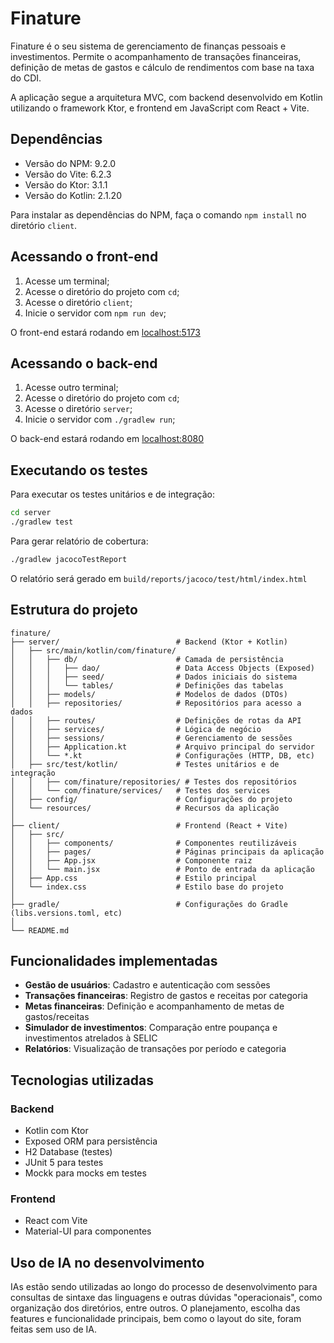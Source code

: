 # Finature
Finature é o seu sistema de gerenciamento de finanças pessoais e investimentos. Permite o acompanhamento de transações financeiras, definição de metas de gastos e cálculo de rendimentos com base na taxa do CDI.

A aplicação segue a arquitetura MVC, com backend desenvolvido em Kotlin utilizando o framework Ktor, e frontend em JavaScript com React + Vite.

## Dependências

- Versão do NPM: 9.2.0
- Versão do Vite: 6.2.3
- Versão do Ktor: 3.1.1
- Versão do Kotlin: 2.1.20

Para instalar as dependências do NPM, faça o comando `npm install` no diretório `client`.
## Acessando o front-end

1. Acesse um terminal;
2. Acesse o diretório do projeto com `cd`;
3. Acesse o diretório `client`;
4. Inicie o servidor com `npm run dev`;

O front-end estará rodando em [localhost:5173](http://localhost:5173)

## Acessando o back-end

1. Acesse outro terminal;
2. Acesse o diretório do projeto com `cd`;
3. Acesse o diretório `server`;
4. Inicie o servidor com `./gradlew run`;

O back-end estará rodando em [localhost:8080](http://localhost:8080)

## Executando os testes

Para executar os testes unitários e de integração:

```bash
cd server
./gradlew test
```

Para gerar relatório de cobertura:

```bash
./gradlew jacocoTestReport
```

O relatório será gerado em `build/reports/jacoco/test/html/index.html`

## Estrutura do projeto

```text
finature/
├── server/                          # Backend (Ktor + Kotlin)
│   ├── src/main/kotlin/com/finature/
│   │   ├── db/                      # Camada de persistência
│   │   │   ├── dao/                 # Data Access Objects (Exposed)
│   │   │   ├── seed/                # Dados iniciais do sistema
│   │   │   └── tables/              # Definições das tabelas
│   │   ├── models/                  # Modelos de dados (DTOs)
│   │   ├── repositories/            # Repositórios para acesso a dados
│   │   ├── routes/                  # Definições de rotas da API
│   │   ├── services/                # Lógica de negócio
│   │   ├── sessions/                # Gerenciamento de sessões
│   │   ├── Application.kt           # Arquivo principal do servidor
│   │   └── *.kt                     # Configurações (HTTP, DB, etc)
│   ├── src/test/kotlin/             # Testes unitários e de integração
│   │   ├── com/finature/repositories/ # Testes dos repositórios
│   │   └── com/finature/services/   # Testes dos services
│   ├── config/                      # Configurações do projeto
│   └── resources/                   # Recursos da aplicação
│
├── client/                          # Frontend (React + Vite)
│   ├── src/
│   │   ├── components/              # Componentes reutilizáveis
│   │   ├── pages/                   # Páginas principais da aplicação
│   │   ├── App.jsx                  # Componente raiz
│   │   └── main.jsx                 # Ponto de entrada da aplicação
│   ├── App.css                      # Estilo principal
│   └── index.css                    # Estilo base do projeto
│
├── gradle/                          # Configurações do Gradle (libs.versions.toml, etc)
│
└── README.md                        
```

## Funcionalidades implementadas

- **Gestão de usuários**: Cadastro e autenticação com sessões
- **Transações financeiras**: Registro de gastos e receitas por categoria
- **Metas financeiras**: Definição e acompanhamento de metas de gastos/receitas
- **Simulador de investimentos**: Comparação entre poupança e investimentos atrelados à SELIC
- **Relatórios**: Visualização de transações por período e categoria

## Tecnologias utilizadas

### Backend
- Kotlin com Ktor
- Exposed ORM para persistência
- H2 Database (testes)
- JUnit 5 para testes
- Mockk para mocks em testes

### Frontend
- React com Vite
- Material-UI para componentes

## Uso de IA no desenvolvimento

IAs estão sendo utilizadas ao longo do processo de desenvolvimento para consultas de sintaxe das linguagens e outras dúvidas "operacionais", como organização dos diretórios, entre outros. O planejamento, escolha das features e funcionalidade principais, bem como o layout do site, foram feitas sem uso de IA.
